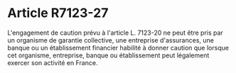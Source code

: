 # Article R7123-27

  
L'engagement de caution prévu à l'article L. 7123-20 ne peut être pris par un organisme de garantie collective, une entreprise d'assurances, une banque ou un établissement financier habilité à donner caution que lorsque cet organisme, entreprise, banque ou établissement peut légalement exercer son activité en France.